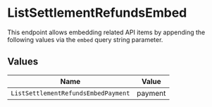 # ListSettlementRefundsEmbed

This endpoint allows embedding related API items by appending the following values via the `embed` query string
parameter.


## Values

| Name                                | Value                               |
| ----------------------------------- | ----------------------------------- |
| `ListSettlementRefundsEmbedPayment` | payment                             |